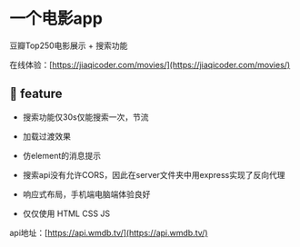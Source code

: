 # 一个电影app

豆瓣Top250电影展示 + 搜索功能

在线体验：[https://jiaqicoder.com/movies/](https://jiaqicoder.com/movies/)

## 🧐 feature

- 搜索功能仅30s仅能搜索一次，节流

- 加载过渡效果

- 仿element的消息提示
  
- 搜索api没有允许CORS，因此在server文件夹中用express实现了反向代理

- 响应式布局，手机端电脑端体验良好

- 仅仅使用 HTML CSS JS


api地址：[https://api.wmdb.tv/](https://api.wmdb.tv/)


